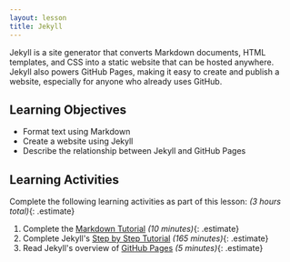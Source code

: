 ```yaml
---
layout: lesson
title: Jekyll
---
```


Jekyll is a site generator that converts Markdown documents, HTML templates,
and CSS into a static website that can be hosted anywhere. Jekyll also powers
GitHub Pages, making it easy to create and publish a website, especially for
anyone who already uses GitHub.

## Learning Objectives

- Format text using Markdown
- Create a website using Jekyll
- Describe the relationship between Jekyll and GitHub Pages

## Learning Activities

Complete the following learning activities as part of this lesson:
*(3 hours total)*{: .estimate}

1. Complete the [Markdown Tutorial][10-minute-tutorial]
   *(10 minutes)*{: .estimate}
2. Complete Jekyll's [Step by Step Tutorial][jekyll-tutorial]
   *(165 minutes)*{: .estimate}
3. Read Jekyll's overview of [GitHub Pages][jekyll-github-pages]
   *(5 minutes)*{: .estimate}

[10-minute-tutorial]: https://commonmark.org/help/tutorial/
[jekyll-tutorial]: https://jekyllrb.com/docs/step-by-step/
[jekyll-github-pages]: https://jekyllrb.com/docs/github-pages/
